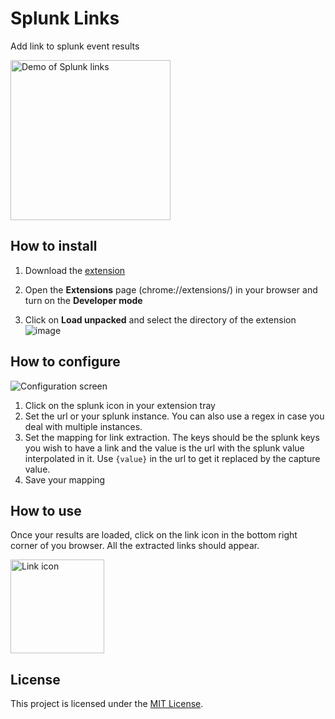 # Splunk Links
Add link to splunk event results

<img width="256" alt="Demo of Splunk links" src="https://user-images.githubusercontent.com/4406751/94783100-32610c80-039a-11eb-972a-5ad5ee27f41f.png">

## How to install
1. Download the [extension](https://github.com/jusleg/splunk-links/archive/main.zip)

2. Open the **Extensions** page (chrome://extensions/) in your browser and turn on the **Developer mode**

3. Click on **Load unpacked** and select the directory of the extension
![image](https://user-images.githubusercontent.com/4406751/94782742-aa7b0280-0399-11eb-9a75-74f0f416c33d.png)


## How to configure

![Configuration screen](https://user-images.githubusercontent.com/4406751/94783967-79033680-039b-11eb-8625-9237eb590e69.png)

1. Click on the splunk icon in your extension tray
2. Set the url or your splunk instance. You can also use a regex in case you deal with multiple instances.
3. Set the mapping for link extraction. The keys should be the splunk keys you wish to have a link and the value is the url with the splunk value interpolated in it. Use `{value}` in the url to get it replaced by the capture value.
4. Save your mapping

## How to use
Once your results are loaded, click on the link icon in the bottom right corner of you browser. All the extracted links should appear.

<img width="150" alt="Link icon" src="https://user-images.githubusercontent.com/4406751/94784751-9dabde00-039c-11eb-9194-1c2073437143.png">

## License

This project is licensed under the [MIT License](https://github.com/jusleg/splunk-links/blob/master/LICENSE).
